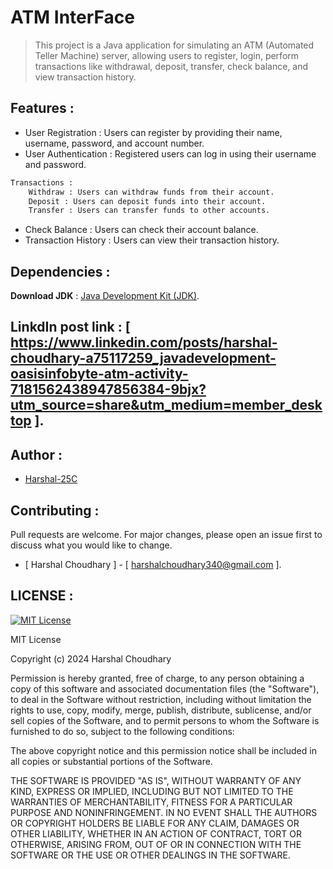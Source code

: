 # ATM InterFace 

> This project is a Java application for simulating an ATM (Automated Teller Machine) server, allowing users to register, login, perform transactions like withdrawal, deposit, transfer, check balance, and view transaction history.

## Features :

- User Registration : Users can register by providing their name, username, password, and account number.
- User Authentication : Registered users can log in using their username and password.
```bash
Transactions :
    Withdraw : Users can withdraw funds from their account.
    Deposit : Users can deposit funds into their account.
    Transfer : Users can transfer funds to other accounts.
```
- Check Balance : Users can check their account balance.
- Transaction History : Users can view their transaction history.


## Dependencies :

 **Download JDK** : [Java Development Kit (JDK)](https://www.oracle.com/java/technologies/downloads/#java8).

## LinkdIn post link : [ https://www.linkedin.com/posts/harshal-choudhary-a75117259_javadevelopment-oasisinfobyte-atm-activity-7181562438947856384-9bjx?utm_source=share&utm_medium=member_desktop ].

## Author :

- [Harshal-25C](https://github.com/Harshal-25C)


## Contributing :
Pull requests are welcome. For major changes, please open an issue first to discuss what you would like to change.
- [ Harshal Choudhary ] - [ harshalchoudhary340@gmail.com ].

## LICENSE :
[![MIT License](https://img.shields.io/badge/License-MIT-yellow.svg)](https://opensource.org/licenses/MIT)

MIT License

Copyright (c) 2024 Harshal Choudhary

Permission is hereby granted, free of charge, to any person obtaining a copy
of this software and associated documentation files (the "Software"), to deal
in the Software without restriction, including without limitation the rights
to use, copy, modify, merge, publish, distribute, sublicense, and/or sell
copies of the Software, and to permit persons to whom the Software is
furnished to do so, subject to the following conditions:

The above copyright notice and this permission notice shall be included in all
copies or substantial portions of the Software.

THE SOFTWARE IS PROVIDED "AS IS", WITHOUT WARRANTY OF ANY KIND, EXPRESS OR
IMPLIED, INCLUDING BUT NOT LIMITED TO THE WARRANTIES OF MERCHANTABILITY,
FITNESS FOR A PARTICULAR PURPOSE AND NONINFRINGEMENT. IN NO EVENT SHALL THE
AUTHORS OR COPYRIGHT HOLDERS BE LIABLE FOR ANY CLAIM, DAMAGES OR OTHER
LIABILITY, WHETHER IN AN ACTION OF CONTRACT, TORT OR OTHERWISE, ARISING FROM,
OUT OF OR IN CONNECTION WITH THE SOFTWARE OR THE USE OR OTHER DEALINGS IN THE
SOFTWARE.
   
